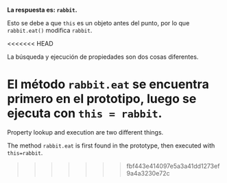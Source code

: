 **La respuesta es: `rabbit`.**

Esto se debe a que `this` es un objeto antes del punto, por lo que `rabbit.eat()` modifica `rabbit`.

<<<<<<< HEAD

La búsqueda y ejecución de propiedades son dos cosas diferentes.

El método `rabbit.eat` se encuentra primero en el prototipo, luego se ejecuta con `this = rabbit`.
=======
Property lookup and execution are two different things.

The method `rabbit.eat` is first found in the prototype, then executed with `this=rabbit`.
>>>>>>> fbf443e414097e5a3a41dd1273ef9a4a3230e72c
